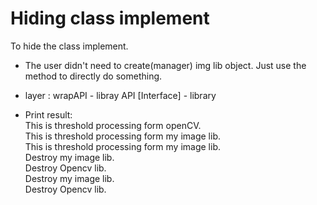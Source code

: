 # Hiding class implement
To hide the class implement.
+ The user didn't need to create(manager) img lib object. Just use the method to directly do something.
+ layer : wrapAPI - libray API [Interface] - library

+ Print result:<br />
This is threshold processing form openCV.<br />
This is threshold processing form my image lib.<br />
This is threshold processing form my image lib.<br />
Destroy my image lib.<br />
Destroy Opencv lib.<br />
Destroy my image lib.<br />
Destroy Opencv lib.<br />

